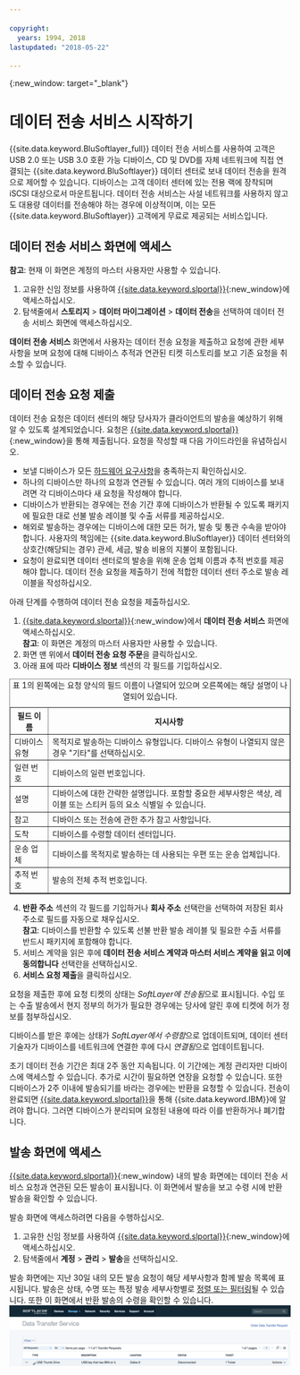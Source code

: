 ```yaml
---

copyright:
  years: 1994, 2018
lastupdated: "2018-05-22"

---
```

{:new_window: target="_blank"}

# 데이터 전송 서비스 시작하기

{{site.data.keyword.BluSoftlayer_full}} 데이터 전송 서비스를 사용하여 고객은 USB 2.0 또는 USB 3.0 호환 가능 디바이스, CD 및 DVD를 자체 네트워크에 직접 연결되는 {{site.data.keyword.BluSoftlayer}} 데이터 센터로 보내 데이터 전송을 원격으로 제어할 수 있습니다. 디바이스는 고객 데이터 센터에 있는 전용 랙에 장착되며 iSCSI 대상으로서 마운트됩니다. 데이터 전송 서비스는 사설 네트워크를 사용하지 않고도 대용량 데이터를 전송해야 하는 경우에 이상적이며, 이는 모든 {{site.data.keyword.BluSoftlayer}} 고객에게 무료로 제공되는 서비스입니다. 

## 데이터 전송 서비스 화면에 액세스

**참고**: 현재 이 화면은 계정의 마스터 사용자만 사용할 수 있습니다.

1. 고유한 신임 정보를 사용하여 [{{site.data.keyword.slportal}}](https://control.softlayer.com/){:new_window}에 액세스하십시오.
2. 탐색줄에서 **스토리지** > **데이터 마이그레이션** > **데이터 전송**을 선택하여 데이터 전송 서비스 화면에 액세스하십시오. <br/>

**데이터 전송 서비스** 화면에서 사용자는 데이터 전송 요청을 제출하고 요청에 관한 세부사항을 보며 요청에 대해 디바이스 추적과 연관된 티켓 히스토리를 보고 기존 요청을 취소할 수 있습니다. 

## 데이터 전송 요청 제출

데이터 전송 요청은 데이터 센터의 해당 당사자가 클라이언트의 발송을 예상하기 위해 알 수 있도록 설계되었습니다. 요청은 [{{site.data.keyword.slportal}}](https://control.softlayer.com/){:new_window}을 통해 제출됩니다. 요청을 작성할 때 다음 가이드라인을 유념하십시오. 

- 보낼 디바이스가 모든 [하드웨어 요구사항](/docs/infrastructure/DataTransferService/data-transfer-service-faq.html)을 충족하는지 확인하십시오. 
- 하나의 디바이스만 하나의 요청과 연관될 수 있습니다. 여러 개의 디바이스를 보내려면 각 디바이스마다 새 요청을 작성해야 합니다. 
- 디바이스가 반환되는 경우에는 전송 기간 후에 디바이스가 반환될 수 있도록 패키지에 필요한 대로 선불 발송 레이블 및 수출 서류를 제공하십시오. 
- 해외로 발송하는 경우에는 디바이스에 대한 모든 허가, 발송 및 통관 수속을 받아야 합니다. 사용자의 책임에는 {{site.data.keyword.BluSoftlayer}} 데이터 센터와의 상호간(해당되는 경우) 관세, 세금, 발송 비용의 지불이 포함됩니다. 
- 요청이 완료되면 데이터 센터로의 발송을 위해 운송 업체 이름과 추적 번호를 제공해야 합니다. 데이터 전송 요청을 제출하기 전에 적합한 데이터 센터 주소로 발송 레이블을 작성하십시오. 

아래 단계를 수행하여 데이터 전송 요청을 제출하십시오.

1. [{{site.data.keyword.slportal}}](https://control.softlayer.com/){:new_window}에서 **데이터 전송 서비스** 화면에 액세스하십시오. <br/> **참고**: 이 화면은 계정의 마스터 사용자만 사용할 수 있습니다.
2. 화면 맨 위에서 **데이터 전송 요청 주문**을 클릭하십시오. 
3. 아래 표에 따라 **디바이스 정보** 섹션의 각 필드를 기입하십시오.
<table border="1">
<caption>표 1의 왼쪽에는 요청 양식의 필드 이름이 나열되어 있으며 오른쪽에는 해당 설명이 나열되어 있습니다. </caption> 
 <tr><th>필드 이름</th><th>지시사항</th></tr>
 <tr><td>디바이스 유형</td><td>목적지로 발송하는 디바이스 유형입니다. 디바이스 유형이 나열되지 않은 경우 "기타"를 선택하십시오.</td></tr>
 <tr><td>일련 번호</td><td> 디바이스의 일련 번호입니다.</td></tr><tr><td>설명</td><td>디바이스에 대한 간략한 설명입니다. 포함할 중요한 세부사항은 색상, 레이블 또는 스티커 등의 요소 식별일 수 있습니다. </td></tr>
 <tr><td>참고</td><td>디바이스 또는 전송에 관한 추가 참고 사항입니다.</td></tr><tr><td>도착</td><td>디바이스를 수령할 데이터 센터입니다. </td></tr>
 <tr><td>운송 업체</td><td>디바이스를 목적지로 발송하는 데 사용되는 우편 또는 운송 업체입니다. </td></tr>
 <tr><td>추적 번호</td><td>발송의 전체 추적 번호입니다.</td></tr>
 </table>

4. **반환 주소** 섹션의 각 필드를 기입하거나 **회사 주소** 선택란을 선택하여 저장된 회사 주소로 필드를 자동으로 채우십시오. <br/> **참고**: 디바이스를 반환할 수 있도록 선불 반환 발송 레이블 및 필요한 수출 서류를 반드시 패키지에 포함해야 합니다. 
5. 서비스 계약을 읽은 후에 **데이터 전송 서비스 계약과 마스터 서비스 계약을 읽고 이에 동의합니다** 선택란을 선택하십시오. 
6. **서비스 요청 제출**을 클릭하십시오. 

요청을 제출한 후에 요청 티켓의 상태는 *SoftLayer에 전송됨*으로 표시됩니다. 수입 또는 수출 발송에서 현지 정부의 허가가 필요한 경우에는 당사에 알린 후에 티켓에 허가 정보를 첨부하십시오. 

디바이스를 받은 후에는 상태가 *SoftLayer에서 수령함*으로 업데이트되며, 데이터 센터 기술자가 디바이스를 네트워크에 연결한 후에 다시 *연결됨*으로 업데이트됩니다.  

초기 데이터 전송 기간은 최대 2주 동안 지속됩니다. 이 기간에는 계정 관리자만 디바이스에 액세스할 수 있습니다. 추가로 시간이 필요하면 연장을 요청할 수 있습니다. 또한 디바이스가 2주 이내에 발송되기를 바라는 경우에는 반환을 요청할 수 있습니다. 전송이 완료되면 [{{site.data.keyword.slportal}}](https://control.softlayer.com/)을 통해 {{site.data.keyword.IBM}}에 알려야 합니다. 그러면 디바이스가 분리되며 요청된 내용에 따라 이를 반환하거나 폐기합니다. 


## 발송 화면에 액세스

[{{site.data.keyword.slportal}}](https://control.softlayer.com/){:new_window} 내의 발송 화면에는 데이터 전송 서비스 요청과 연관된 모든 발송이 표시됩니다. 이 화면에서 발송을 보고 수령 시에 반환 발송을 확인할 수 있습니다.  

발송 화면에 액세스하려면 다음을 수행하십시오. 

1. 고유한 신임 정보를 사용하여 [{{site.data.keyword.slportal}}](https://control.softlayer.com/){:new_window}에 액세스하십시오.
2. 탐색줄에서 **계정** > **관리** > **발송**을 선택하십시오. 

발송 화면에는 지난 30일 내의 모든 발송 요청이 해당 세부사항과 함께 발송 목록에 표시됩니다. 발송은 상태, 수명 또는 특정 발송 세부사항별로 [정렬 또는 필터링](sort-or-filter-shipments-list.html)될 수 있습니다. 또한 이 화면에서 반환 발송의 수령을 확인할 수 있습니다.
![발송 화면](/images/DTSShipmentScreen1.png)
